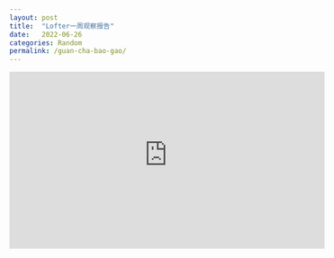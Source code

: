 ```yaml
---
layout: post
title:  "Lofter一周观察报告"
date:   2022-06-26
categories: Random
permalink: /guan-cha-bao-gao/
---
```


<iframe src="https://moinmoin150-lofter-weekly-lofter-weekly-jr24kn.streamlitapp.com/" height="315" width="560" allowfullscreen="" frameborder="0"></iframe>

